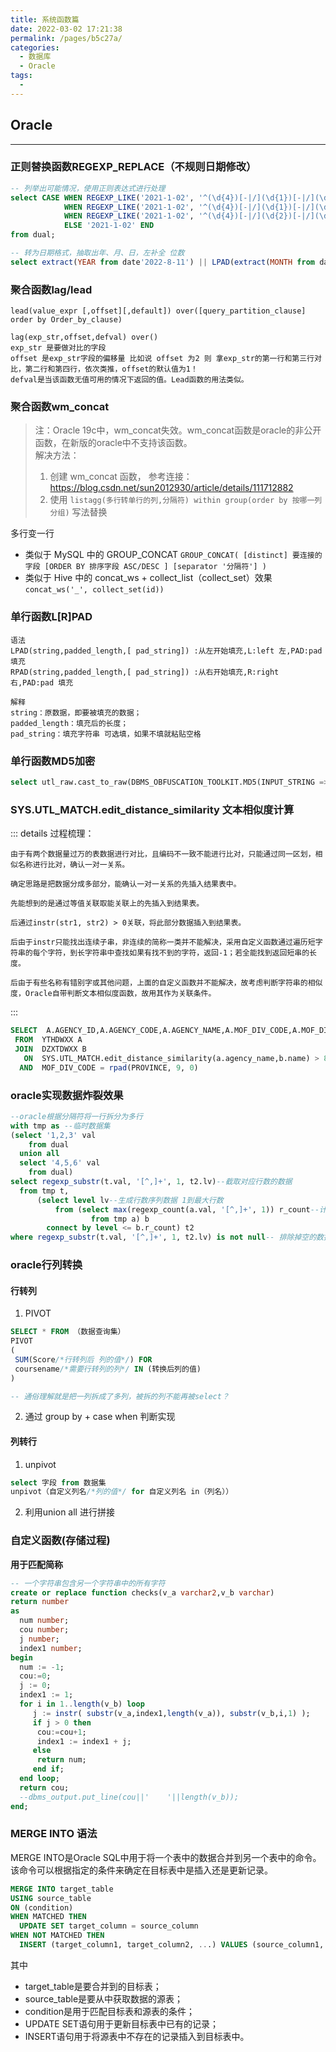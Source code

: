 ```yaml
---
title: 系统函数篇
date: 2022-03-02 17:21:38
permalink: /pages/b5c27a/
categories: 
  - 数据库
  - Oracle
tags: 
  - 
---
```


## Oracle

---
### 正则替换函数REGEXP_REPLACE（不规则日期修改）

```sql
-- 列举出可能情况，使用正则表达式进行处理
select CASE WHEN REGEXP_LIKE('2021-1-02', '^(\d{4})[-|/](\d{1})[-|/](\d{1})$') THEN REGEXP_REPLACE('2021-1-02', '^(\d{4})[-|/](\d{1})[-|/](\d{1})$', '\1-0\2-0\3') 
            WHEN REGEXP_LIKE('2021-1-02', '^(\d{4})[-|/](\d{1})[-|/](\d{2})$') THEN REGEXP_REPLACE('2021-1-02', '^(\d{4})[-|/](\d{1})[-|/](\d{2})$', '\1-0\2-\3')
            WHEN REGEXP_LIKE('2021-1-02', '^(\d{4})[-|/](\d{2})[-|/](\d{1})$') THEN REGEXP_REPLACE('2021-1-02', '^(\d{4})[-|/](\d{2})[-|/](\d{1})$', '\1-\2-0\3')
            ELSE '2021-1-02' END
from dual;

-- 转为日期格式，抽取出年、月、日，左补全 位数
select extract(YEAR from date'2022-8-11') || LPAD(extract(MONTH from date'2022-8-11'), 2, '0') || LPAD(extract(DAY from date'2022-8-11'), 2, '0') year from dual;
```

### 聚合函数lag/lead

```text
lead(value_expr [,offset][,default]) over([query_partition_clause] order by Order_by_clause)

lag(exp_str,offset,defval) over()
exp_str 是要做对比的字段
offset 是exp_str字段的偏移量 比如说 offset 为2 则 拿exp_str的第一行和第三行对比，第二行和第四行，依次类推，offset的默认值为1！
defval是当该函数无值可用的情况下返回的值。Lead函数的用法类似。
```

### 聚合函数wm_concat

> 注：Oracle 19c中，wm_concat失效。wm_concat函数是oracle的非公开函数，在新版的oracle中不支持该函数。  
> 解决方法：  
> 1. 创建 wm_concat 函数， 参考连接：https://blog.csdn.net/sun2012930/article/details/111712882
> 2. 使用 `listagg(多行转单行的列,分隔符) within group(order by 按哪一列分组)` 写法替换

多行变一行
- 类似于 MySQL 中的 GROUP_CONCAT `GROUP_CONCAT( [distinct] 要连接的字段 [ORDER BY 排序字段 ASC/DESC ] [separator '分隔符'] )`
- 类似于 Hive 中的 concat_ws + collect_list（collect_set）效果 `concat_ws('_', collect_set(id))`

### 单行函数L[R]PAD

```text
语法
LPAD(string,padded_length,[ pad_string]) :从左开始填充,L:left 左,PAD:pad 填充
RPAD(string,padded_length,[ pad_string]) :从右开始填充,R:right 右,PAD:pad 填充

解释
string：原数据，即要被填充的数据；
padded_length：填充后的长度；
pad_string：填充字符串 可选填，如果不填就粘贴空格
```

### 单行函数MD5加密

```sql
select utl_raw.cast_to_raw(DBMS_OBFUSCATION_TOOLKIT.MD5(INPUT_STRING => 'test')) from dual
```

### SYS.UTL_MATCH.edit_distance_similarity 文本相似度计算

::: details
过程梳理：

    由于有两个数据量过万的表数据进行对比，且编码不一致不能进行比对，只能通过同一区划，相似名称进行比对，确认一对一关系。
    
    确定思路是把数据分成多部分，能确认一对一关系的先插入结果表中。
    
    先能想到的是通过等值关联取能关联上的先插入到结果表。
    
    后通过instr(str1, str2) > 0关联，将此部分数据插入到结果表。
    
    后由于instr只能找出连续子串，非连续的简称一类并不能解决，采用自定义函数通过遍历短字符串的每个字符，到长字符串中查找如果有找不到的字符，返回-1；若全能找到返回短串的长度。
    
    后由于有些名称有错别字或其他问题，上面的自定义函数并不能解决，故考虑判断字符串的相似度，Oracle自带判断文本相似度函数，故用其作为关联条件。
:::

```sql
SELECT  A.AGENCY_ID,A.AGENCY_CODE,A.AGENCY_NAME,A.MOF_DIV_CODE,A.MOF_DIV_NAME,B.GUID,B.NAME,B.CODE,PROVINCE 
 FROM  YTHDWXX A
 JOIN  DZXTDWXX B
   ON  SYS.UTL_MATCH.edit_distance_similarity(a.agency_name,b.name) > 80
  AND  MOF_DIV_CODE = rpad(PROVINCE, 9, 0)
```

### oracle实现数据炸裂效果

```sql
--oracle根据分隔符将一行拆分为多行
with tmp as --临时数据集
(select '1,2,3' val
    from dual
  union all
  select '4,5,6' val
    from dual)
select regexp_substr(t.val, '[^,]+', 1, t2.lv)--截取对应行数的数据
  from tmp t,
      (select level lv--生成行数序列数据 1到最大行数
          from (select max(regexp_count(a.val, '[^,]+', 1)) r_count--计算数据集中拆分后最大的行数
                  from tmp a) b
        connect by level <= b.r_count) t2
where regexp_substr(t.val, '[^,]+', 1, t2.lv) is not null-- 排除掉空的数据
```

### oracle行列转换

#### 行转列

1. PIVOT

```sql
SELECT * FROM （数据查询集）
PIVOT
(
 SUM(Score/*行转列后 列的值*/) FOR 
 coursename/*需要行转列的列*/ IN (转换后列的值)
)

-- 通俗理解就是把一列拆成了多列，被拆的列不能再被select？
```

2. 通过 group by + case when 判断实现

#### 列转行

1. unpivot

```sql
select 字段 from 数据集
unpivot（自定义列名/*列的值*/ for 自定义列名 in（列名））
```

2. 利用union all 进行拼接

### 自定义函数(存储过程)

**用于匹配简称**

```sql
-- 一个字符串包含另一个字符串中的所有字符
create or replace function checks(v_a varchar2,v_b varchar)
return number
as
  num number;
  cou number;
  j number;
  index1 number;
begin
  num := -1;
  cou:=0;
  j := 0;
  index1 := 1;
  for i in 1..length(v_b) loop
     j := instr( substr(v_a,index1,length(v_a)), substr(v_b,i,1) );
     if j > 0 then
      cou:=cou+1;
      index1 := index1 + j;
     else
      return num;
     end if;
  end loop;
  return cou;
  --dbms_output.put_line(cou||'    '||length(v_b));
end;
```

### MERGE INTO 语法

MERGE INTO是Oracle SQL中用于将一个表中的数据合并到另一个表中的命令。该命令可以根据指定的条件来确定在目标表中是插入还是更新记录。

```sql
MERGE INTO target_table
USING source_table
ON (condition)
WHEN MATCHED THEN
  UPDATE SET target_column = source_column
WHEN NOT MATCHED THEN
  INSERT (target_column1, target_column2, ...) VALUES (source_column1, source_column2, ...)
```

其中

- target_table是要合并到的目标表；
- source_table是要从中获取数据的源表；
- condition是用于匹配目标表和源表的条件；
- UPDATE SET语句用于更新目标表中已有的记录；
- INSERT语句用于将源表中不存在的记录插入到目标表中。